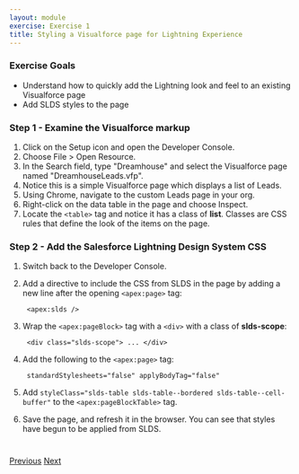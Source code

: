 ```yaml
---
layout: module
exercise: Exercise 1
title: Styling a Visualforce page for Lightning Experience
---
```


### Exercise Goals
* Understand how to quickly add the Lightning look and feel to an existing Visualforce page
* Add SLDS styles to the page

### Step 1 - Examine the Visualforce markup
1. Click on the Setup icon and open the Developer Console.
2. Choose File > Open Resource.
3. In the Search field, type "Dreamhouse" and select the Visualforce page named "DreamhouseLeads.vfp".
4. Notice this is a simple Visualforce page which displays a list of Leads.
5. Using Chrome, navigate to the custom Leads page in your org.
6. Right-click on the data table in the page and choose Inspect.
7. Locate the `<table>` tag and notice it has a class of **list**. Classes are CSS rules that define the look of the items on the page.

### Step 2 - Add the Salesforce Lightning Design System CSS
1. Switch back to the Developer Console.
2. Add a directive to include the CSS from SLDS in the page by adding a new line after the opening `<apex:page>` tag:

		<apex:slds />
		
3. Wrap the `<apex:pageBlock>` tag with a `<div>` with a class of **slds-scope**:

		<div class="slds-scope"> ... </div>
		
4. Add the following to the `<apex:page>` tag:

		standardStylesheets="false" applyBodyTag="false"
		
5. Add `styleClass="slds-table slds-table--bordered slds-table--cell-buffer"` to the `<apex:pageBlockTable>` tag. 
6. Save the page, and refresh it in the browser. You can see that styles have begun to be applied from SLDS.
		

<div class="row" style="margin-top:40px;">
<div class="col-sm-12">
<a href="Exercise_d5.html" class="btn btn-default"><i class="glyphicon glyphicon-chevron-left"></i> Previous</a>
<a href="Exercise_2.html" class="btn btn-default pull-right">Next <i class="glyphicon glyphicon-chevron-right"></i></a>
</div>
</div>
